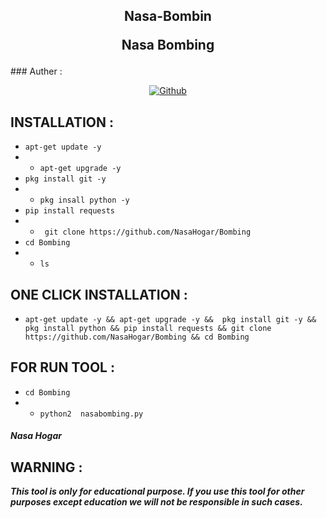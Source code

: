 <h2>
<p align="center" color='#686868ff'>Nasa-Bombin<p/>
 <p align="center">Nasa Bombing</p>
 </h2>
### Auther :
<p align="center">
<a href="https://github.com/NasaHogar"><img title="Github" src="https://img.shields.io/badge/NasaHogar-grey?style=for-the-badge&logo=github"></a> </p>

## INSTALLATION  :

* `apt-get update -y`
* * `apt-get upgrade -y`
* `pkg install git -y`
* * `pkg insall python -y`
* `pip install requests`
* * ` git clone https://github.com/NasaHogar/Bombing`
* `cd Bombing`
* * `ls`

## ONE CLICK INSTALLATION :
* `apt-get update -y && apt-get upgrade -y &&  pkg install git -y && pkg install python && pip install requests && git clone https://github.com/NasaHogar/Bombing && cd Bombing`

## FOR RUN TOOL :
* `cd Bombing`
* * `python2  nasabombing.py`



##### Nasa Hogar

## WARNING :
***This tool is only for educational purpose. If you use this tool for other purposes except education we will not be responsible in such cases.***
